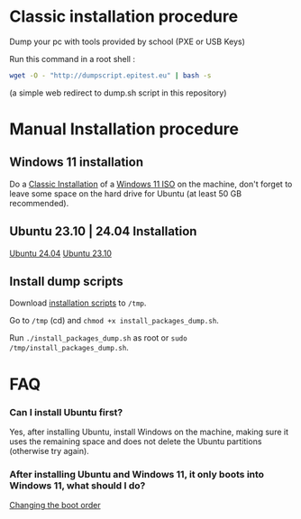 # Classic installation procedure

Dump your pc with tools provided by school (PXE or USB Keys)

Run this command in a root shell :

```sh
wget -O - "http://dumpscript.epitest.eu" | bash -s
```
(a simple web redirect to dump.sh script in this repository)

# Manual Installation procedure

## Windows 11 installation

Do a [Classic Installation](https://www.tomshardware.com/how-to/clean-install-windows-11) of a [Windows 11 ISO](https://www.microsoft.com/en-us/software-download/windows11) on the machine, don't forget to leave some space on the hard drive for Ubuntu (at least 50 GB recommended).

## Ubuntu 23.10 | 24.04 Installation

[Ubuntu 24.04](https://releases.ubuntu.com/noble/)
[Ubuntu 23.10](https://releases.ubuntu.com/mantic/)

## Install dump scripts

Download [installation scripts](https://github.com/Epitech/dump) to `/tmp`.

Go to `/tmp` (cd) and `chmod +x install_packages_dump.sh`.

Run `./install_packages_dump.sh` as root or `sudo /tmp/install_packages_dump.sh`.

# FAQ

### Can I install Ubuntu first?

Yes, after installing Ubuntu, install Windows on the machine, making sure it uses the remaining space and does not delete the Ubuntu partitions (otherwise try again).

### After installing Ubuntu and Windows 11, it only boots into Windows 11, what should I do?

[Changing the boot order](https://askubuntu.com/a/1394945)